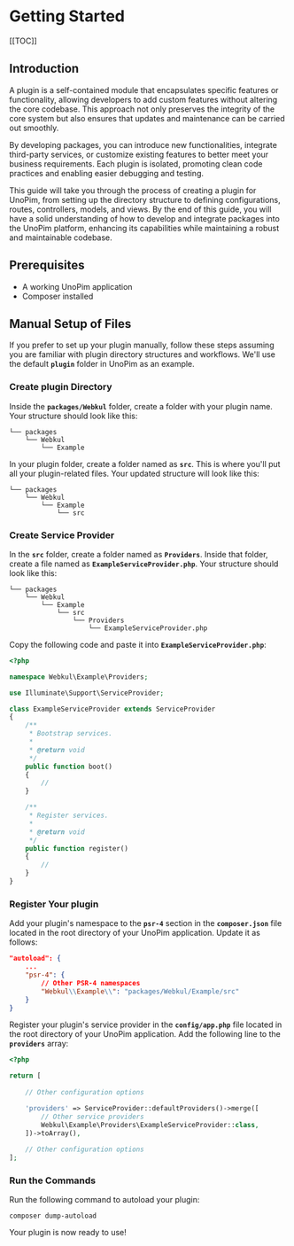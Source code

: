 # Getting Started

[[TOC]]

## Introduction 

A plugin is a self-contained module that encapsulates specific features or functionality, allowing developers to add custom features without altering the core codebase. This approach not only preserves the integrity of the core system but also ensures that updates and maintenance can be carried out smoothly.

By developing packages, you can introduce new functionalities, integrate third-party services, or customize existing features to better meet your business requirements. Each plugin is isolated, promoting clean code practices and enabling easier debugging and testing.

This guide will take you through the process of creating a plugin for UnoPim, from setting up the directory structure to defining configurations, routes, controllers, models, and views. By the end of this guide, you will have a solid understanding of how to develop and integrate packages into the UnoPim platform, enhancing its capabilities while maintaining a robust and maintainable codebase.

## Prerequisites

- A working UnoPim application
- Composer installed

## Manual Setup of Files

If you prefer to set up your plugin manually, follow these steps assuming you are familiar with plugin directory structures and workflows. We'll use the default **`plugin`** folder in UnoPim as an example.

### Create plugin Directory

Inside the **`packages/Webkul`** folder, create a folder with your plugin name. Your structure should look like this:

   ```
   └── packages
       └── Webkul
           └── Example
   ```

In your plugin folder, create a folder named as **`src`**. This is where you'll put all your plugin-related files. Your updated structure will look like this:

   ```
   └── packages
       └── Webkul
           └── Example
               └── src
   ```

### Create Service Provider

In the **`src`** folder, create a folder named as **`Providers`**. Inside that folder, create a file named as **`ExampleServiceProvider.php`**. Your structure should look like this:

   ```
   └── packages
       └── Webkul
           └── Example
               └── src
                   └── Providers
                       └── ExampleServiceProvider.php
   ```

Copy the following code and paste it into **`ExampleServiceProvider.php`**:

   ```php
   <?php

   namespace Webkul\Example\Providers;

   use Illuminate\Support\ServiceProvider;

   class ExampleServiceProvider extends ServiceProvider
   {
       /**
        * Bootstrap services.
        *
        * @return void
        */
       public function boot()
       {
           //
       }

       /**
        * Register services.
        *
        * @return void
        */
       public function register()
       {
           //
       }
   }
   ```

### Register Your plugin

Add your plugin's namespace to the **`psr-4`** section in the **`composer.json`** file located in the root directory of your UnoPim application. Update it as follows:

   ```json
   "autoload": {
       ...
       "psr-4": {
           // Other PSR-4 namespaces
           "Webkul\\Example\\": "packages/Webkul/Example/src"
       }
   }
   ```

Register your plugin's service provider in the **`config/app.php`** file located in the root directory of your UnoPim application. Add the following line to the **`providers`** array:

```php
<?php

return [
    
    // Other configuration options

    'providers' => ServiceProvider::defaultProviders()->merge([
        // Other service providers
        Webkul\Example\Providers\ExampleServiceProvider::class,
    ])->toArray(),
    
    // Other configuration options
];
```

### Run the Commands 

Run the following command to autoload your plugin:

   ```shell
   composer dump-autoload
   ```

   Your plugin is now ready to use!